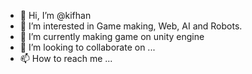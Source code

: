 - 👋 Hi, I’m @kifhan
- 👀 I’m interested in Game making, Web, AI and Robots.
- 🌱 I’m currently making game on unity engine
- 💞️ I’m looking to collaborate on ...
- 📫 How to reach me ...

<!---
kifhan/kifhan is a ✨ special ✨ repository because its `README.md` (this file) appears on your GitHub profile.
You can click the Preview link to take a look at your changes.
--->
